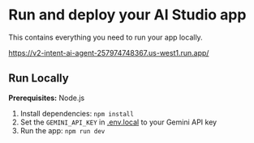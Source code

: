 # Run and deploy your AI Studio app

This contains everything you need to run your app locally.

https://v2-intent-ai-agent-257974748367.us-west1.run.app/

## Run Locally

**Prerequisites:**  Node.js


1. Install dependencies:
   `npm install`
2. Set the `GEMINI_API_KEY` in [.env.local](.env.local) to your Gemini API key
3. Run the app:
   `npm run dev`
